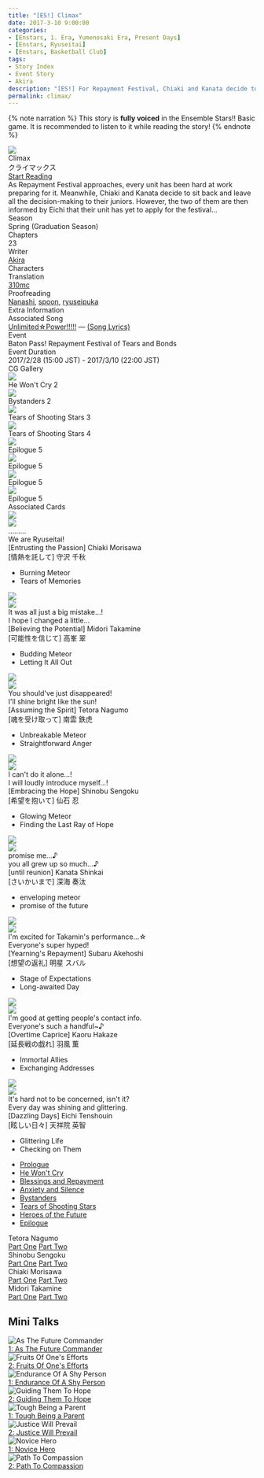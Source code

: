 ```yaml
---
title: "[ES!] Climax"
date: 2017-3-10 9:00:00
categories:
- [Enstars, 1. Era, Yumenosaki Era, Present Days]
- [Enstars, Ryuseitai]
- [Enstars, Basketball Club]
tags:
- Story Index
- Event Story
- Akira
description: "[ES!] For Repayment Festival, Chiaki and Kanata decide to sit back and leave all the decision-making to their juniors, only to then find out that there's a problem…"
permalink: climax/
---
```

<div class="preview-wrapper reverse" style="--storyColor:#5ac189;--storyColor-rgb:90,193,137;--storyColor-h:147.4;--storyColor-s:45.4%;--storyColor-l:55.5%;">
    <div class="grid-wrapper">
        <div class="preview-background" style="background-image: url('/img/es/eventstory/climax/midoribcgframe.jpg')"></div>
        <div class="preview-box">
            <div class="title-area">
                <div class="title-area__title">Climax</div>
                <div class="title-area__subtitle">クライマックス</div>
                <div class="title-area__start"><a href="/climax/prologue">Start Reading</a></div>
            </div>
            <div class="info-area">
                <div class="synopsis">
                    As Repayment Festival approaches, every unit has been hard at work preparing for it. Meanwhile, Chiaki and Kanata decide to sit back and leave all the decision-making to their juniors. However, the two of them are then informed by Eichi that their unit has yet to apply for the festival…
                </div>
                <div class="info">
                    <div class="info-item season">
                        <div class="label">
                            Season
                        </div>
                        <div class="value">
                            Spring (Graduation Season)
                        </div>
                    </div>
                    <div class="info-item chapters">
                        <div class="label">
                            Chapters
                        </div>
                        <div class="value">
                            23
                        </div>
                    </div>
                    <div class="info-item writer">
                        <div class="label">
                            Writer
                        </div>
                        <div class="value">
                            <a href="/tags/Akira/">Akira</a>
                        </div>
                    </div>
                    <div class="info-item characters">
                        <div class="label">
                            Characters
                        </div>
                        <div class="value">
                        <a href="/categories/Enstars/Chiaki" character="Chiaki"></a>
                        <a href="/categories/Enstars/Midori" character="Midori"></a>
                        <a href="/categories/Enstars/Kanata" character="Kanata"></a>
                        <a href="/categories/Enstars/Tetora" character="Tetora"></a>
                        <a href="/categories/Enstars/Shinobu" character="Shinobu"></a>
                        <a href="/categories/Enstars/Subaru" character="Subaru"></a>
                        <a href="/categories/Enstars/Mao" character="Mao"></a>
                        <a href="/categories/Enstars/Eichi" character="Eichi"></a>
                        <a href="/categories/Enstars/Kaoru" character="Kaoru"></a>
                        </div>
                    </div>
                    <div class="info-item tl">
                        <div class="label">
                            Translation
                        </div>
                        <div class="value">
                            <a href="/about">310mc</a>
                        </div>
                    </div>
                    <div class="info-item pr">
                        <div class="label">
                            Proofreading
                        </div>
                        <div class="value">
                            <a href="https://twitter.com/seiginoakashi">Nanashi</a>, <a href="https://twitter.com/splafyoon">spoon</a>, <a href="https://ryuseipuka.notion.site/proofed-by-ryuseipuka-020757643ea94baabea5e7d21f325a8b" target="_blank">ryuseipuka</a>
                        </div>
                    </div>
                </div>
            </div>
        </div>
    </div>
</div>

<!-- more -->

{% note narration %}
This story is **fully voiced** in the Ensemble Stars!! Basic game. It is recommended to listen to it while reading the story!
{% endnote %}

<style>
    .preview-wrapper {
        display: none;
    }
    @media (max-width: 567px) {
        .post-block {
            padding: 5px 10px 8px !important;
        }
    }
</style>

<link rel="stylesheet" href="/cssfolder/removewidth.css">

<div class="story-wrapper" style="--storyColor:#5ac189;--storyColor-rgb:90,193,137;--storyColor-h:147.4;--storyColor-s:45.4%;--storyColor-l:55.5%;">
    <div class="grid-wrapper">
        <div class="story-background" style="background: top/cover url(/img/es/eventstory/climax/chiakiorigcg.jpg)"></div>
        <div class="story-box">
            <div class="story-cover">
                <div><img src="/img/es/eventstory/climax/midoribcgframe.jpg"></div>
            </div>
            <div class="title-area">
                <div class="title-area__title">Climax</div>
                <div class="title-area__subtitle">クライマックス</div>
                <div class="title-area__start"><a href="prologue">Start Reading</a></div>
            </div>
            <div class="info-area">
                <div class="synopsis">
                    As Repayment Festival approaches, every unit has been hard at work preparing for it. Meanwhile, Chiaki and Kanata decide to sit back and leave all the decision-making to their juniors. However, the two of them are then informed by Eichi that their unit has yet to apply for the festival…
                </div>
                <div class="info">
                    <div class="info-item season">
                        <div class="label">
                            Season
                        </div>
                        <div class="value">
                            Spring (Graduation Season)
                        </div>
                    </div>
                    <div class="info-item chapters">
                        <div class="label">
                            Chapters
                        </div>
                        <div class="value">
                            23
                        </div>
                    </div>
                    <div class="info-item writer">
                        <div class="label">
                            Writer
                        </div>
                        <div class="value">
                            <a href="/tags/Akira/">Akira</a>
                        </div>
                    </div>
                    <div class="info-item characters">
                        <div class="label">
                            Characters
                        </div>
                        <div class="value">
                        <a href="/categories/Enstars/Chiaki" character="Chiaki"></a>
                        <a href="/categories/Enstars/Midori" character="Midori"></a>
                        <a href="/categories/Enstars/Kanata" character="Kanata"></a>
                        <a href="/categories/Enstars/Tetora" character="Tetora"></a>
                        <a href="/categories/Enstars/Shinobu" character="Shinobu"></a>
                        <a href="/categories/Enstars/Subaru" character="Subaru"></a>
                        <a href="/categories/Enstars/Mao" character="Mao"></a>
                        <a href="/categories/Enstars/Eichi" character="Eichi"></a>
                        <a href="/categories/Enstars/Kaoru" character="Kaoru"></a>
                        </div>
                    </div>
                    <div class="info-item tl">
                        <div class="label">
                            Translation
                        </div>
                        <div class="value">
                            <a href="/about">310mc</a>
                        </div>
                    </div>
                    <div class="info-item pr">
                        <div class="label">
                            Proofreading
                        </div>
                        <div class="value">
                            <a href="https://twitter.com/seiginoakashi">Nanashi</a>, <a href="https://twitter.com/splafyoon">spoon</a>, <a href="https://ryuseipuka.notion.site/proofed-by-ryuseipuka-020757643ea94baabea5e7d21f325a8b" target="_blank">ryuseipuka</a>
                        </div>
                    </div>
                </div>
                <div class="extra-area">
                    <div class="tab-header">
                        <div class="tab-header__name">Extra Information</div>
                    </div>
                    <div class="tab-content">
                    <div class="tab-item">
                        <div class="label">
                            Associated Song
                        </div>
                        <div class="value">
                            <a href="https://www.youtube.com/watch?v=EebaqB7tse0">Unlimited☆Power!!!!!</a> — <a href="https://ensemble-stars.fandom.com/wiki/Unlimited%E2%98%86Power!!!!!_(Lyrics)">(Song Lyrics)</a>
                        </div>
                    </div>
                        <div class="tab-item">
                            <div class="label">
                                Event
                            </div>
                            <div class="value">
                                Baton Pass! Repayment Festival of Tears and Bonds
                            </div>
                        </div>
                        <div class="tab-item">
                            <div class="label">
                                Event Duration
                            </div>
                            <div class="value">
                                2017/2/28 (15:00 JST) - 2017/3/10 (22:00 JST)
                            </div>
                        </div>
                    </div>
                </div>
                <div class="cg-gallery">
                    <div class="tab-header">
                        <div class="tab-header__name">CG Gallery</div>
                    </div>
                    <div class="tab-content">
                        <div class="gallery">
                            <div class="gallery-item">
                                <div class="image">
                                    <img src="/img/es/eventstory/climax/chiakiorigcg.jpg">
                                </div>
                                <div class="caption">
                                    He Won't Cry 2
                                </div>
                            </div>
                            <div class="gallery-item">
                                <div class="image">
                                    <img src="/img/es/eventstory/climax/shinobuorigcg.jpg">
                                </div>
                                <div class="caption">
                                    Bystanders 2
                                </div>
                            </div>
                            <div class="gallery-item">
                                <div class="image">
                                    <img src="/img/es/eventstory/climax/tetoraorigcg.jpg">
                                </div>
                                <div class="caption">
                                    Tears of Shooting Stars 3
                                </div>
                            </div>
                            <div class="gallery-item">
                                <div class="image">
                                    <img src="/img/es/eventstory/climax/midoriorigcg.jpg">
                                </div>
                                <div class="caption">
                                    Tears of Shooting Stars 4
                                </div>
                            </div>
                            <div class="gallery-item">
                                <div class="image">
                                    <img src="/img/es/eventstory/climax/shinobubcg.jpg">
                                </div>
                                <div class="caption">
                                    Epilogue 5
                                </div>
                            </div>
                            <div class="gallery-item">
                                <div class="image">
                                    <img src="/img/es/eventstory/climax/tetorabcg.jpg">
                                </div>
                                <div class="caption">
                                    Epilogue 5
                                </div>
                            </div>
                            <div class="gallery-item">
                                <div class="image">
                                    <img src="/img/es/eventstory/climax/midoribcg.jpg">
                                </div>
                                <div class="caption">
                                    Epilogue 5
                                </div>
                            </div>
                            <div class="gallery-item">
                                <div class="image">
                                    <img src="/img/es/eventstory/climax/chiakibcg.jpg">
                                </div>
                                <div class="caption">
                                    Epilogue 5
                                </div>
                            </div>
                        </div>
                    </div>
                </div>
                <div class="story-cards">
                    <div class="tab-header">
                        <div class="tab-header__name">Associated Cards</div>
                    </div>
                    <div class="tab-content">
                        <div class="cards">
                            <div class="cards-item">
                                <div class="image">
                                    <div class="single unbloomed">
                                        <img src="/img/es/eventstory/climax/chiakicard.jpg">
                                    </div>
                                    <div class="single bloomed">
                                        <img src="/img/es/eventstory/climax/chiakibcard.jpg">
                                    </div>
                                    <div class="quotes__wrapper">
                                        <div class="quotes">
                                            <div class="unbloomed">………</div>
                                            <div class="bloomed">We are Ryuseitai!<!--TBA--></div>
                                        </div>
                                    </div>
                                </div>
                                <div class="lightbox">
                                    <div class="card__name">[Entrusting the Passion] Chiaki Morisawa</div>
                                    <div class="card__jp">[情熱を託して] 守沢 千秋</div>
                                    <div class="skills">
                                        <ul>
                                            <li id="live">
                                                <div class="name">Burning Meteor<!--燃える流星--></div>
                                                <div class="desc"></div>
                                            </li>
                                            <li id="lesson">
                                                <div class="name">Tears of Memories<!--想い出の滴--></div>
                                                <div class="desc"></div>
                                            </li>
                                        </ul>
                                    </div>
                                </div>
                            </div>
                            <div class="cards-item">
                                <div class="image">
                                    <div class="single unbloomed">
                                        <img src="/img/es/eventstory/climax/midoricard.jpg">
                                    </div>
                                    <div class="single bloomed">
                                        <img src="/img/es/eventstory/climax/midoribcard.jpg">
                                    </div>
                                    <div class="quotes__wrapper">
                                        <div class="quotes">
                                            <div class="unbloomed">It was all just a big mistake…!<!--何かの間違いだったんだ…！--></div>
                                            <div class="bloomed">I hope I changed a little…<!--ちょっとは…変われたかな--></div>
                                        </div>
                                    </div>
                                </div>
                                <div class="lightbox">
                                    <div class="card__name">[Believing the Potential] Midori Takamine</div>
                                    <div class="card__jp">[可能性を信じて] 高峯 翠</div>
                                    <div class="skills">
                                        <ul>
                                            <li id="live">
                                                <div class="name">Budding Meteor<!--芽生える流星--></div>
                                                <div class="desc"></div>
                                            </li>
                                            <li id="lesson">
                                                <div class="name">Letting It All Out<!--思いの丈--></div>
                                                <div class="desc"></div>
                                            </li>
                                        </ul>
                                    </div>
                                </div>
                            </div>
                            <div class="cards-item">
                                <div class="image">
                                    <div class="single unbloomed">
                                        <img src="/img/es/eventstory/climax/tetoracard.jpg">
                                    </div>
                                    <div class="single bloomed">
                                        <img src="/img/es/eventstory/climax/tetorabcard.jpg">
                                    </div>
                                    <div class="quotes__wrapper">
                                        <div class="quotes">
                                            <div class="unbloomed">You should've just disappeared!<!--消えちまえば良かったんスよ！--></div>
                                            <div class="bloomed">I'll shine bright like the sun!<!--太陽のように輝くッス！--></div>
                                        </div>
                                    </div>
                                </div>
                                <div class="lightbox">
                                    <div class="card__name">[Assuming the Spirit] Tetora Nagumo</div>
                                    <div class="card__jp">[魂を受け取って] 南雲 鉄虎</div>
                                    <div class="skills">
                                        <ul>
                                            <li id="live">
                                                <div class="name">Unbreakable Meteor<!--砕けない流星--></div>
                                                <div class="desc"></div>
                                            </li>
                                            <li id="lesson">
                                                <div class="name">Straightforward Anger<!--真っ直ぐな怒り--></div>
                                                <div class="desc"></div>
                                            </li>
                                        </ul>
                                    </div>
                                </div>
                            </div>
                            <div class="cards-item">
                                <div class="image">
                                    <div class="single unbloomed">
                                        <img src="/img/es/eventstory/climax/shinobucard.jpg">
                                    </div>
                                    <div class="single bloomed">
                                        <img src="/img/es/eventstory/climax/shinobubcard.jpg">
                                    </div>
                                    <div class="quotes__wrapper">
                                        <div class="quotes">
                                            <div class="unbloomed">I can't do it alone…!<!--拙者じゃ無理でござる…！--></div>
                                            <div class="bloomed">I will loudly introduce myself…!<!--堂々と主張していくでござる…！--></div>
                                        </div>
                                    </div>
                                </div>
                                <div class="lightbox">
                                    <div class="card__name">[Embracing the Hope] Shinobu Sengoku</div>
                                    <div class="card__jp">[希望を抱いて] 仙石 忍</div>
                                    <div class="skills">
                                        <ul>
                                            <li id="live">
                                                <div class="name">Glowing Meteor<!--光の流星--></div>
                                                <div class="desc"></div>
                                            </li>
                                            <li id="lesson">
                                                <div class="name">Finding the Last Ray of Hope<!--頼みの綱探し--></div>
                                                <div class="desc"></div>
                                            </li>
                                        </ul>
                                    </div>
                                </div>
                            </div>
                            <div class="cards-item">
                                <div class="image">
                                    <div class="single unbloomed">
                                        <img src="/img/es/eventstory/climax/kanatacard.jpg">
                                    </div>
                                    <div class="single bloomed">
                                        <img src="/img/es/eventstory/climax/kanatabcard.jpg">
                                    </div>
                                    <div class="quotes__wrapper">
                                        <div class="quotes">
                                            <div class="unbloomed">promise me…♪<!--やくそくですよ…♪--></div>
                                            <div class="bloomed">you all grew up so much…♪<!--みんなせいちょうしましたねぇ…♪--></div>
                                        </div>
                                    </div>
                                </div>
                                <div class="lightbox">
                                    <div class="card__name">[until reunion] Kanata Shinkai</div>
                                    <div class="card__jp">[さいかいまで] 深海 奏汰</div>
                                    <div class="skills">
                                        <ul>
                                            <li id="live">
                                                <div class="name">enveloping meteor<!--めぐるりゅうせい--></div>
                                                <div class="desc"></div>
                                            </li>
                                            <li id="lesson">
                                                <div class="name">promise of the future<!--さきのやくそく--></div>
                                                <div class="desc"></div>
                                            </li>
                                        </ul>
                                    </div>
                                </div>
                            </div>
                            <div class="cards-item">
                                <div class="image">
                                    <div class="single unbloomed">
                                        <img src="/img/es/eventstory/climax/subarucard.jpg">
                                    </div>
                                    <div class="single bloomed">
                                        <img src="/img/es/eventstory/climax/subarubcard.jpg">
                                    </div>
                                    <div class="quotes__wrapper">
                                        <div class="quotes">
                                            <div class="unbloomed">I'm excited for Takamin's performance…☆<!--タカミンの舞台楽しみだな…☆--></div>
                                            <div class="bloomed">Everyone's super hyped!<!--みんな浮き浮きしてるよっ！--></div>
                                        </div>
                                    </div>
                                </div>
                                <div class="lightbox">
                                    <div class="card__name">[Yearning's Repayment] Subaru Akehoshi</div>
                                    <div class="card__jp">[想望の返礼] 明星 スバル</div>
                                    <div class="skills">
                                        <ul>
                                            <li id="live">
                                                <div class="name">Stage of Expectations<!--期待のステージ--></div>
                                                <div class="desc"></div>
                                            </li>
                                            <li id="lesson">
                                                <div class="name">Long-awaited Day<!--待ち遠しい当日--></div>
                                                <div class="desc"></div>
                                            </li>
                                        </ul>
                                    </div>
                                </div>
                            </div>
                            <div class="cards-item">
                                <div class="image">
                                    <div class="single unbloomed">
                                        <img src="/img/es/eventstory/climax/kaorucard.jpg">
                                    </div>
                                    <div class="single bloomed">
                                        <img src="/img/es/eventstory/climax/kaorubcard.jpg">
                                    </div>
                                    <div class="quotes__wrapper">
                                        <div class="quotes">
                                            <div class="unbloomed">I'm good at getting people's contact info.<!--連絡先を聞くのは得意なんだよね--></div>
                                            <div class="bloomed">Everyone's such a handful~♪<!--みんな手がかかる連中だよね～♪--></div>
                                        </div>
                                    </div>
                                </div>
                                <div class="lightbox">
                                    <div class="card__name">[Overtime Caprice] Kaoru Hakaze</div>
                                    <div class="card__jp">[延長戦の戯れ] 羽風 薫</div>
                                    <div class="skills">
                                        <ul>
                                            <li id="live">
                                                <div class="name">Immortal Allies<!--不滅の仲間--></div>
                                                <div class="desc"></div>
                                            </li>
                                            <li id="lesson">
                                                <div class="name">Exchanging Addresses<!--アドレス交換--></div>
                                                <div class="desc"></div>
                                            </li>
                                        </ul>
                                    </div>
                                </div>
                            </div>
                            <div class="cards-item">
                                <div class="image">
                                    <div class="single unbloomed">
                                        <img src="/img/es/eventstory/climax/eichicard.jpg">
                                    </div>
                                    <div class="single bloomed">
                                        <img src="/img/es/eventstory/climax/eichibcard.jpg">
                                    </div>
                                    <div class="quotes__wrapper">
                                        <div class="quotes">
                                            <div class="unbloomed">It's hard not to be concerned, isn't it?<!--任しても気になるものだね	--></div>
                                            <div class="bloomed">Every day was shining and glittering.<!--本当に輝かしい日々だったよ--></div>
                                        </div>
                                    </div>
                                </div>
                                <div class="lightbox">
                                    <div class="card__name">[Dazzling Days] Eichi Tenshouin</div>
                                    <div class="card__jp">[眩しい日々] 天祥院 英智</div>
                                    <div class="skills">
                                        <ul>
                                            <li id="live">
                                                <div class="name">Glittering Life<!--煌きの生活--></div>
                                                <div class="desc"></div>
                                            </li>
                                            <li id="lesson">
                                                <div class="name">Checking on Them<!--呼びだし確認--></div>
                                                <div class="desc"></div>
                                            </li>
                                        </ul>
                                    </div>
                                </div>
                            </div>
                        </div>
                    </div>
                </div>
            </div>
            <div class="chapter-area">
                <div class="chapters">
                    <ul>
                        <li>
                            <a href="prologue" id="">Prologue</a>
                        </li>
                        <li>
                            <a href="he_wont_cry" id="">He Won't Cry</a>
                        </li>
                        <li>
                            <a href="blessings_and_repayment" id="">Blessings and Repayment</a>
                        </li>
                        <li>
                            <a href="anxiety_and_silence" id="">Anxiety and Silence</a>
                        </li>
                        <li>
                            <a href="bystanders" id="">Bystanders</a>
                        </li>
                        <li>
                            <a href="tears_of_shooting_stars" id="">Tears of Shooting Stars</a>
                        </li>
                        <li>
                            <a href="heroes_of_the_future" id="">Heroes of the Future</a>
                        </li>
                        <li>
                            <a href="epilogue" id="">Epilogue</a>
                        </li>
                    </ul>
                </div>
              <div class="mini-talks">
                    <div class="mini-talk">
                        <div class="mt-header">Tetora Nagumo</div>
                        <div class="mt-content">
                        <div class="item">
                            <a href="minitalk/tetora_1" id="">Part One</a>
                            <a href="minitalk/tetora_2" id="">Part Two</a>
                            </div>
                        </div>
                    </div>
                    <div class="mini-talk">
                        <div class="mt-header">Shinobu Sengoku</div>
                        <div class="mt-content">
                            <div class="item">
                            <a href="minitalk/shinobu_1" id="">Part One</a>
                            <a href="minitalk/shinobu_2" id="">Part Two</a>
                            </div>
                        </div>
                    </div>
                    <div class="mini-talk">
                        <div class="mt-header">Chiaki Morisawa</div>
                        <div class="mt-content">
                            <div class="item">
                            <a href="minitalk/chiaki_1" id="">Part One</a>
                            <a href="minitalk/chiaki_2" id="">Part Two</a>
                            </div>
                        </div>
                    </div>
                    <div class="mini-talk">
                        <div class="mt-header">Midori Takamine</div>
                        <div class="mt-content">
                            <div class="item">
                            <a href="minitalk/midori_1" id="">Part One</a>
                            <a href="minitalk/midori_2" id="">Part Two</a>
                            </div>
                        </div>
                    </div>
                </div>
            </div>
        </div>
    </div>
</div>

## Mini Talks

<div class="stories">
<div class="story">
    <div class="thumbimage">
        <img
            src="/img/es/eventstory/climax/tetoraframe_300px.jpg"
            alt="As The Future Commander"
        />
    </div>
    <a href="/climax/minitalk/tetora_1" class="storyName" target="_blank">
        <span>1: As The Future Commander</span>
        <span class="read"></span>
    </a>
</div>
<div class="story">
    <div class="thumbimage">
        <img
            src="/img/es/eventstory/climax/tetorabcgframe_300px.jpg"
            alt="Fruits Of One's Efforts"
        />
    </div>
    <a href="/climax/minitalk/tetora_2" class="storyName" target="_blank">
        <span>2: Fruits Of One's Efforts</span>
        <span class="read"></span>
    </a>
</div>
<div class="story">
    <div class="thumbimage">
        <img
            src="/img/es/eventstory/climax/shinobuframe_300px.jpg"
            alt="Endurance Of A Shy Person"
        />
    </div>
    <a href="/climax/minitalk/shinobu_1" class="storyName" target="_blank">
        <span>1: Endurance Of A Shy Person</span>
        <span class="read"></span>
    </a>
</div>
<div class="story">
    <div class="thumbimage">
        <img
            src="/img/es/eventstory/climax/shinobubcgframe_300px.jpg"
            alt="Guiding Them To Hope"
        />
    </div>
    <a href="/climax/minitalk/shinobu_2" class="storyName" target="_blank">
        <span>2: Guiding Them To Hope</span>
        <span class="read"></span>
    </a>
</div>
    <div class="story">
        <div class="thumbimage">
            <img
                src="/img/es/eventstory/climax/chiakiframe_300px.jpg"
                alt="Tough Being a Parent"
            />
        </div>
        <a href="/climax/minitalk/chiaki_1" class="storyName" target="_blank">
            <span>1: Tough Being a Parent</span>
            <span class="read"></span>
        </a>
    </div>
    <div class="story">
        <div class="thumbimage">
            <img
                src="/img/es/eventstory/climax/chiakibcgframe_300px.jpg"
                alt="Justice Will Prevail"
            />
        </div>
        <a href="/climax/minitalk/chiaki_2" class="storyName" target="_blank">
            <span>2: Justice Will Prevail</span>
            <span class="read"></span>
        </a>
    </div>
    <div class="story">
        <div class="thumbimage">
            <img
                src="/img/es/eventstory/climax/midoriframe_300px.jpg"
                alt="Novice Hero"
            />
        </div>
        <a href="/climax/minitalk/midori_1" class="storyName" target="_blank">
            <span>1: Novice Hero</span>
            <span class="read"></span>
        </a>
    </div>
    <div class="story">
        <div class="thumbimage">
            <img
                src="/img/es/eventstory/climax/midoribcgframe_300px.jpg"
                alt="Path To Compassion"
            />
        </div>
        <a href="/climax/minitalk/midori_2" class="storyName" target="_blank">
            <span>2: Path To Compassion</span>
            <span class="read"></span>
        </a>
    </div>
</div>
